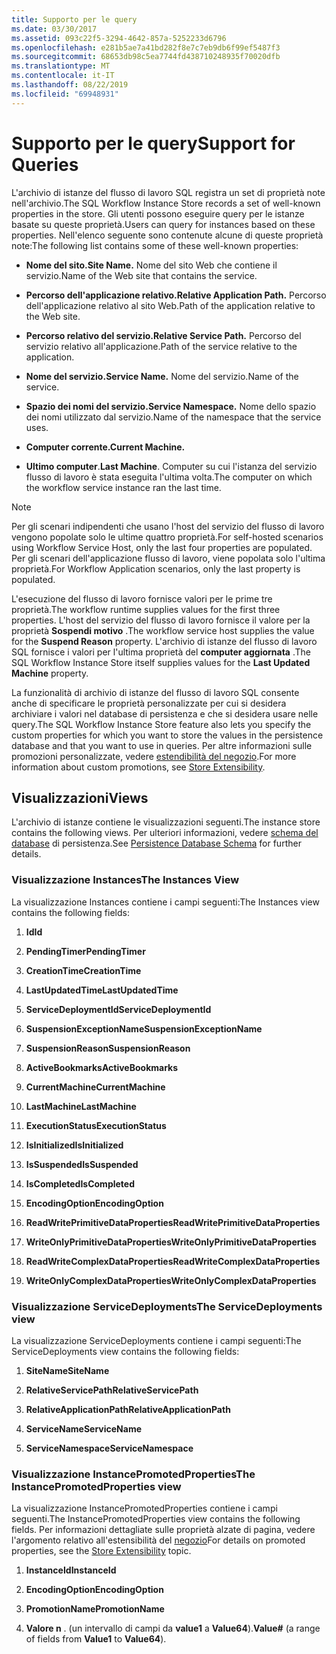 ```yaml
---
title: Supporto per le query
ms.date: 03/30/2017
ms.assetid: 093c22f5-3294-4642-857a-5252233d6796
ms.openlocfilehash: e281b5ae7a41bd282f8e7c7eb9db6f99ef5487f3
ms.sourcegitcommit: 68653db98c5ea7744fd438710248935f70020dfb
ms.translationtype: MT
ms.contentlocale: it-IT
ms.lasthandoff: 08/22/2019
ms.locfileid: "69948931"
---
```

# <a name="support-for-queries"></a><span data-ttu-id="a0bf7-102">Supporto per le query</span><span class="sxs-lookup"><span data-stu-id="a0bf7-102">Support for Queries</span></span>
<span data-ttu-id="a0bf7-103">L'archivio di istanze del flusso di lavoro SQL registra un set di proprietà note nell'archivio.</span><span class="sxs-lookup"><span data-stu-id="a0bf7-103">The SQL Workflow Instance Store records a set of well-known properties in the store.</span></span> <span data-ttu-id="a0bf7-104">Gli utenti possono eseguire query per le istanze basate su queste proprietà.</span><span class="sxs-lookup"><span data-stu-id="a0bf7-104">Users can query for instances based on these properties.</span></span> <span data-ttu-id="a0bf7-105">Nell'elenco seguente sono contenute alcune di queste proprietà note:</span><span class="sxs-lookup"><span data-stu-id="a0bf7-105">The following list contains some of these well-known properties:</span></span>  
  
- <span data-ttu-id="a0bf7-106">**Nome del sito.**</span><span class="sxs-lookup"><span data-stu-id="a0bf7-106">**Site Name.**</span></span> <span data-ttu-id="a0bf7-107">Nome del sito Web che contiene il servizio.</span><span class="sxs-lookup"><span data-stu-id="a0bf7-107">Name of the Web site that contains the service.</span></span>  
  
- <span data-ttu-id="a0bf7-108">**Percorso dell'applicazione relativo.**</span><span class="sxs-lookup"><span data-stu-id="a0bf7-108">**Relative Application Path.**</span></span> <span data-ttu-id="a0bf7-109">Percorso dell'applicazione relativo al sito Web.</span><span class="sxs-lookup"><span data-stu-id="a0bf7-109">Path of the application relative to the Web site.</span></span>  
  
- <span data-ttu-id="a0bf7-110">**Percorso relativo del servizio.**</span><span class="sxs-lookup"><span data-stu-id="a0bf7-110">**Relative Service Path.**</span></span> <span data-ttu-id="a0bf7-111">Percorso del servizio relativo all'applicazione.</span><span class="sxs-lookup"><span data-stu-id="a0bf7-111">Path of the service relative to the application.</span></span>  
  
- <span data-ttu-id="a0bf7-112">**Nome del servizio.**</span><span class="sxs-lookup"><span data-stu-id="a0bf7-112">**Service Name.**</span></span> <span data-ttu-id="a0bf7-113">Nome del servizio.</span><span class="sxs-lookup"><span data-stu-id="a0bf7-113">Name of the service.</span></span>  
  
- <span data-ttu-id="a0bf7-114">**Spazio dei nomi del servizio.**</span><span class="sxs-lookup"><span data-stu-id="a0bf7-114">**Service Namespace.**</span></span> <span data-ttu-id="a0bf7-115">Nome dello spazio dei nomi utilizzato dal servizio.</span><span class="sxs-lookup"><span data-stu-id="a0bf7-115">Name of the namespace that the service uses.</span></span>  
  
- <span data-ttu-id="a0bf7-116">**Computer corrente.**</span><span class="sxs-lookup"><span data-stu-id="a0bf7-116">**Current Machine.**</span></span>  
  
- <span data-ttu-id="a0bf7-117">**Ultimo computer**.</span><span class="sxs-lookup"><span data-stu-id="a0bf7-117">**Last Machine**.</span></span> <span data-ttu-id="a0bf7-118">Computer su cui l'istanza del servizio flusso di lavoro è stata eseguita l'ultima volta.</span><span class="sxs-lookup"><span data-stu-id="a0bf7-118">The computer on which the workflow service instance ran the last time.</span></span>  
  
> [!NOTE]
> <span data-ttu-id="a0bf7-119">Per gli scenari indipendenti che usano l'host del servizio del flusso di lavoro vengono popolate solo le ultime quattro proprietà.</span><span class="sxs-lookup"><span data-stu-id="a0bf7-119">For self-hosted scenarios using Workflow Service Host, only the last four properties are populated.</span></span> <span data-ttu-id="a0bf7-120">Per gli scenari dell'applicazione flusso di lavoro, viene popolata solo l'ultima proprietà.</span><span class="sxs-lookup"><span data-stu-id="a0bf7-120">For Workflow Application scenarios, only the last property is populated.</span></span>  
  
 <span data-ttu-id="a0bf7-121">L'esecuzione del flusso di lavoro fornisce valori per le prime tre proprietà.</span><span class="sxs-lookup"><span data-stu-id="a0bf7-121">The workflow runtime supplies values for the first three properties.</span></span> <span data-ttu-id="a0bf7-122">L'host del servizio del flusso di lavoro fornisce il valore per la proprietà **Sospendi motivo** .</span><span class="sxs-lookup"><span data-stu-id="a0bf7-122">The workflow service host supplies the value for the **Suspend Reason** property.</span></span> <span data-ttu-id="a0bf7-123">L'archivio di istanze del flusso di lavoro SQL fornisce i valori per l'ultima proprietà del **computer aggiornata** .</span><span class="sxs-lookup"><span data-stu-id="a0bf7-123">The SQL Workflow Instance Store itself supplies values for the **Last Updated Machine** property.</span></span>  
  
 <span data-ttu-id="a0bf7-124">La funzionalità di archivio di istanze del flusso di lavoro SQL consente anche di specificare le proprietà personalizzate per cui si desidera archiviare i valori nel database di persistenza e che si desidera usare nelle query.</span><span class="sxs-lookup"><span data-stu-id="a0bf7-124">The SQL Workflow Instance Store feature also lets you specify the custom properties for which you want to store the values in the persistence database and that you want to use in queries.</span></span> <span data-ttu-id="a0bf7-125">Per altre informazioni sulle promozioni personalizzate, vedere [estendibilità del negozio](store-extensibility.md).</span><span class="sxs-lookup"><span data-stu-id="a0bf7-125">For more information about custom promotions, see [Store Extensibility](store-extensibility.md).</span></span>  
  
## <a name="views"></a><span data-ttu-id="a0bf7-126">Visualizzazioni</span><span class="sxs-lookup"><span data-stu-id="a0bf7-126">Views</span></span>  
 <span data-ttu-id="a0bf7-127">L'archivio di istanze contiene le visualizzazioni seguenti.</span><span class="sxs-lookup"><span data-stu-id="a0bf7-127">The instance store contains the following views.</span></span> <span data-ttu-id="a0bf7-128">Per ulteriori informazioni, vedere [schema del database](persistence-database-schema.md) di persistenza.</span><span class="sxs-lookup"><span data-stu-id="a0bf7-128">See [Persistence Database Schema](persistence-database-schema.md) for further details.</span></span>  
  
### <a name="the-instances-view"></a><span data-ttu-id="a0bf7-129">Visualizzazione Instances</span><span class="sxs-lookup"><span data-stu-id="a0bf7-129">The Instances View</span></span>  
 <span data-ttu-id="a0bf7-130">La visualizzazione Instances contiene i campi seguenti:</span><span class="sxs-lookup"><span data-stu-id="a0bf7-130">The Instances view contains the following fields:</span></span>  
  
1. <span data-ttu-id="a0bf7-131">**Id**</span><span class="sxs-lookup"><span data-stu-id="a0bf7-131">**Id**</span></span>  
  
2. <span data-ttu-id="a0bf7-132">**PendingTimer**</span><span class="sxs-lookup"><span data-stu-id="a0bf7-132">**PendingTimer**</span></span>  
  
3. <span data-ttu-id="a0bf7-133">**CreationTime**</span><span class="sxs-lookup"><span data-stu-id="a0bf7-133">**CreationTime**</span></span>  
  
4. <span data-ttu-id="a0bf7-134">**LastUpdatedTime**</span><span class="sxs-lookup"><span data-stu-id="a0bf7-134">**LastUpdatedTime**</span></span>  
  
5. <span data-ttu-id="a0bf7-135">**ServiceDeploymentId**</span><span class="sxs-lookup"><span data-stu-id="a0bf7-135">**ServiceDeploymentId**</span></span>  
  
6. <span data-ttu-id="a0bf7-136">**SuspensionExceptionName**</span><span class="sxs-lookup"><span data-stu-id="a0bf7-136">**SuspensionExceptionName**</span></span>  
  
7. <span data-ttu-id="a0bf7-137">**SuspensionReason**</span><span class="sxs-lookup"><span data-stu-id="a0bf7-137">**SuspensionReason**</span></span>  
  
8. <span data-ttu-id="a0bf7-138">**ActiveBookmarks**</span><span class="sxs-lookup"><span data-stu-id="a0bf7-138">**ActiveBookmarks**</span></span>  
  
9. <span data-ttu-id="a0bf7-139">**CurrentMachine**</span><span class="sxs-lookup"><span data-stu-id="a0bf7-139">**CurrentMachine**</span></span>  
  
10. <span data-ttu-id="a0bf7-140">**LastMachine**</span><span class="sxs-lookup"><span data-stu-id="a0bf7-140">**LastMachine**</span></span>  
  
11. <span data-ttu-id="a0bf7-141">**ExecutionStatus**</span><span class="sxs-lookup"><span data-stu-id="a0bf7-141">**ExecutionStatus**</span></span>  
  
12. <span data-ttu-id="a0bf7-142">**IsInitialized**</span><span class="sxs-lookup"><span data-stu-id="a0bf7-142">**IsInitialized**</span></span>  
  
13. <span data-ttu-id="a0bf7-143">**IsSuspended**</span><span class="sxs-lookup"><span data-stu-id="a0bf7-143">**IsSuspended**</span></span>  
  
14. <span data-ttu-id="a0bf7-144">**IsCompleted**</span><span class="sxs-lookup"><span data-stu-id="a0bf7-144">**IsCompleted**</span></span>  
  
15. <span data-ttu-id="a0bf7-145">**EncodingOption**</span><span class="sxs-lookup"><span data-stu-id="a0bf7-145">**EncodingOption**</span></span>  
  
16. <span data-ttu-id="a0bf7-146">**ReadWritePrimitiveDataProperties**</span><span class="sxs-lookup"><span data-stu-id="a0bf7-146">**ReadWritePrimitiveDataProperties**</span></span>  
  
17. <span data-ttu-id="a0bf7-147">**WriteOnlyPrimitiveDataProperties**</span><span class="sxs-lookup"><span data-stu-id="a0bf7-147">**WriteOnlyPrimitiveDataProperties**</span></span>  
  
18. <span data-ttu-id="a0bf7-148">**ReadWriteComplexDataProperties**</span><span class="sxs-lookup"><span data-stu-id="a0bf7-148">**ReadWriteComplexDataProperties**</span></span>  
  
19. <span data-ttu-id="a0bf7-149">**WriteOnlyComplexDataProperties**</span><span class="sxs-lookup"><span data-stu-id="a0bf7-149">**WriteOnlyComplexDataProperties**</span></span>  
  
### <a name="the-servicedeployments-view"></a><span data-ttu-id="a0bf7-150">Visualizzazione ServiceDeployments</span><span class="sxs-lookup"><span data-stu-id="a0bf7-150">The ServiceDeployments view</span></span>  
 <span data-ttu-id="a0bf7-151">La visualizzazione ServiceDeployments contiene i campi seguenti:</span><span class="sxs-lookup"><span data-stu-id="a0bf7-151">The ServiceDeployments view contains the following fields:</span></span>  
  
1. <span data-ttu-id="a0bf7-152">**SiteName**</span><span class="sxs-lookup"><span data-stu-id="a0bf7-152">**SiteName**</span></span>  
  
2. <span data-ttu-id="a0bf7-153">**RelativeServicePath**</span><span class="sxs-lookup"><span data-stu-id="a0bf7-153">**RelativeServicePath**</span></span>  
  
3. <span data-ttu-id="a0bf7-154">**RelativeApplicationPath**</span><span class="sxs-lookup"><span data-stu-id="a0bf7-154">**RelativeApplicationPath**</span></span>  
  
4. <span data-ttu-id="a0bf7-155">**ServiceName**</span><span class="sxs-lookup"><span data-stu-id="a0bf7-155">**ServiceName**</span></span>  
  
5. <span data-ttu-id="a0bf7-156">**ServiceNamespace**</span><span class="sxs-lookup"><span data-stu-id="a0bf7-156">**ServiceNamespace**</span></span>  
  
### <a name="the-instancepromotedproperties-view"></a><span data-ttu-id="a0bf7-157">Visualizzazione InstancePromotedProperties</span><span class="sxs-lookup"><span data-stu-id="a0bf7-157">The InstancePromotedProperties view</span></span>  
 <span data-ttu-id="a0bf7-158">La visualizzazione InstancePromotedProperties contiene i campi seguenti.</span><span class="sxs-lookup"><span data-stu-id="a0bf7-158">The InstancePromotedProperties view contains the following fields.</span></span> <span data-ttu-id="a0bf7-159">Per informazioni dettagliate sulle proprietà alzate di pagina, vedere l'argomento relativo all'estensibilità del [negozio](store-extensibility.md)</span><span class="sxs-lookup"><span data-stu-id="a0bf7-159">For details on promoted properties, see the [Store Extensibility](store-extensibility.md) topic.</span></span>  
  
1. <span data-ttu-id="a0bf7-160">**InstanceId**</span><span class="sxs-lookup"><span data-stu-id="a0bf7-160">**InstanceId**</span></span>  
  
2. <span data-ttu-id="a0bf7-161">**EncodingOption**</span><span class="sxs-lookup"><span data-stu-id="a0bf7-161">**EncodingOption**</span></span>  
  
3. <span data-ttu-id="a0bf7-162">**PromotionName**</span><span class="sxs-lookup"><span data-stu-id="a0bf7-162">**PromotionName**</span></span>  
  
4. <span data-ttu-id="a0bf7-163">**Valore n** . (un intervallo di campi da **value1** a **Value64**).</span><span class="sxs-lookup"><span data-stu-id="a0bf7-163">**Value#** (a range of fields from **Value1** to **Value64**).</span></span>
